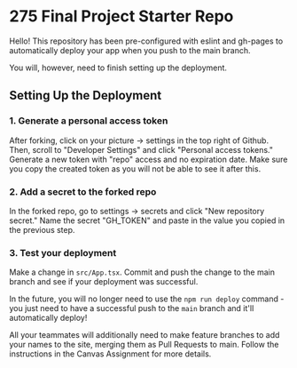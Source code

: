 # 275 Final Project Starter Repo
Hello! This repository has been pre-configured with eslint and gh-pages to automatically deploy your app when you push to the main branch. 

You will, however, need to finish setting up the deployment.

## Setting Up the Deployment

### 1. Generate a personal access token
After forking, click on your picture -> settings in the top right of Github. Then, scroll to "Developer Settings" and click "Personal access tokens." Generate a new token with "repo" access and no expiration date. Make sure you copy the created token as you will not be able to see it after this.

### 2. Add a secret to the forked repo
In the forked repo, go to settings -> secrets and click "New repository secret." Name the secret "GH_TOKEN" and paste in the value you copied in the previous step. 

### 3. Test your deployment

Make a change in `src/App.tsx`. Commit and push the change to the main branch and see if your deployment was successful. 

In the future, you will no longer need to use the `npm run deploy` command - you just need to have a successful push to the `main` branch and it'll automatically deploy!

All your teammates will additionally need to make feature branches to add your names to the site, merging them as Pull Requests to main. Follow the instructions in the Canvas Assignment for more details.
